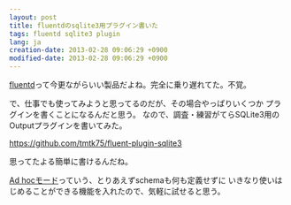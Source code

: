 ```yaml
---
layout: post
title: fluentdのsqlite3用プラグイン書いた
tags: fluentd sqlite3 plugin
lang: ja
creation-date: 2013-02-28 09:06:29 +0900
modified-date: 2013-02-28 09:06:29 +0900
---
```

[fluentd][fd]って今更ながらいい製品だよね。完全に乗り遅れてた。不覚。

  [fd]: http://fluentd.org/

で、仕事でも使ってみようと思ってるのだが、その場合やっぱりいくつか
プラグインを書くことになるんだと思う。
なので、調査・練習がてらSQLite3用のOutputプラグインを書いてみた。

<https://github.com/tmtk75/fluent-plugin-sqlite3>


思ってたよる簡単に書けるんだね。

[Ad hocモード][adhoc]っていう、とりあえずschemaも何も定義せずに
いきなり使いはじめることができる機能を入れたので、気軽に試せると思う。

  [adhoc]: https://github.com/tmtk75/fluent-plugin-sqlite3/blob/master/README.md#getting-started

